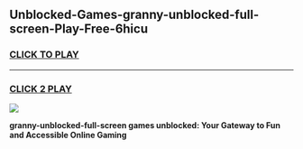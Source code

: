 
## Unblocked-Games-granny-unblocked-full-screen-Play-Free-6hicu
<h3>
<a href="https://premium76.site?title=granny-unblocked-full-screen&ref=20M">CLICK TO PLAY</a></h3>
<hr>

<h3>
<a href="https://premium76.site?title=granny-unblocked-full-screen&ref=20M">CLICK 2 PLAY</a>
  
</h3>

<a href="https://premium76.site?title=granny-unblocked-full-screen&ref=19M"><img src="https://clearcache.store/games.png"></a>


**granny-unblocked-full-screen games unblocked: Your Gateway to Fun and Accessible Online Gaming**
